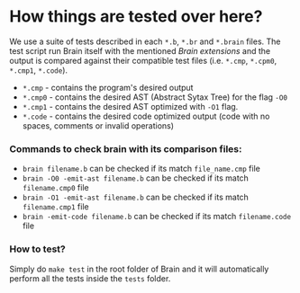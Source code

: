 How things are tested over here?
================================

We use a suite of tests described in each `*.b`, `*.br` and `*.brain` files. The test script run Brain itself with the mentioned _Brain extensions_ and the output is compared against their compatible test files (i.e. `*.cmp`, `*.cpm0`, `*.cmp1`, `*.code`). 

- `*.cmp`  - contains the program's desired output
- `*.cmp0` - contains the desired AST (Abstract Sytax Tree) for the flag `-O0`
- `*.cmp1` - contains the desired AST optimized with `-O1` flag.
- `*.code` - contains the desired code optimized output (code with no spaces, comments or invalid operations) 

### Commands to check brain with its comparison files:

- `brain filename.b` can be checked if its match `file_name.cmp` file
- `brain -O0 -emit-ast filename.b` can be checked if its match `filename.cmp0` file
- `brain -O1 -emit-ast filename.b` can be checked if its match `filename.cmp1` file
- `brain -emit-code filename.b` can be checked if its match `filename.code` file

### How to test?

Simply do `make test` in the root folder of Brain and it will automatically perform all the tests inside the `tests` folder.

